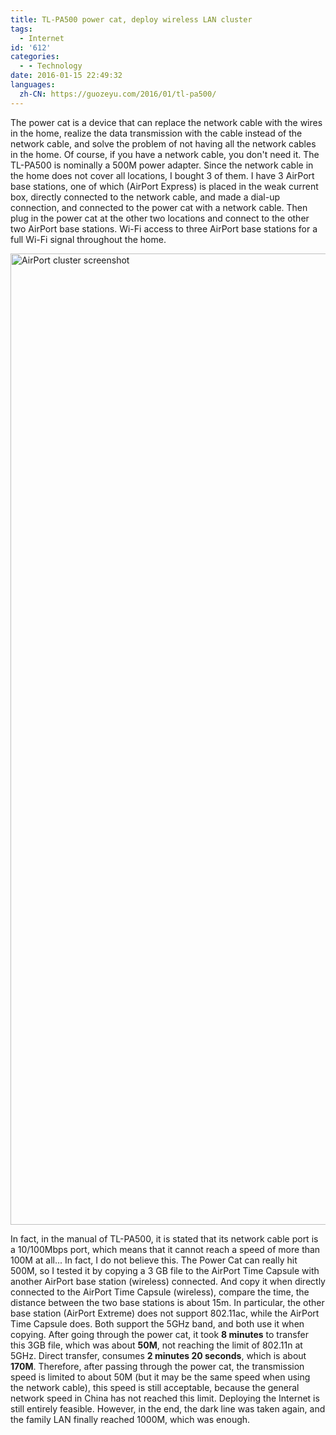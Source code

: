 ```yaml
---
title: TL-PA500 power cat, deploy wireless LAN cluster
tags:
  - Internet
id: '612'
categories:
  - - Technology
date: 2016-01-15 22:49:32
languages:
  zh-CN: https://guozeyu.com/2016/01/tl-pa500/
---
```


The power cat is a device that can replace the network cable with the wires in the home, realize the data transmission with the cable instead of the network cable, and solve the problem of not having all the network cables in the home. Of course, if you have a network cable, you don't need it. The TL-PA500 is nominally a 500M power adapter. Since the network cable in the home does not cover all locations, I bought 3 of them. I have 3 AirPort base stations, one of which (AirPort Express) is placed in the weak current box, directly connected to the network cable, and made a dial-up connection, and connected to the power cat with a network cable. Then plug in the power cat at the other two locations and connect to the other two AirPort base stations. Wi-Fi access to three AirPort base stations for a full Wi-Fi signal throughout the home.

<img src="https://cdn.tloxygen.com/6T-behmofKYLsxlrK0l_MQ/4fbf56ab-bf41-4149-9336-445e435cdb01/extra" alt="AirPort cluster screenshot" width="1392" height="1554"/>

In fact, in the manual of TL<!-- more -->-PA500, it is stated that its network cable port is a 10/100Mbps port, which means that it cannot reach a speed of more than 100M at all... In fact, I do not believe this. The Power Cat can really hit 500M, so I tested it by copying a 3 GB file to the AirPort Time Capsule with another AirPort base station (wireless) connected. And copy it when directly connected to the AirPort Time Capsule (wireless), compare the time, the distance between the two base stations is about 15m. In particular, the other base station (AirPort Extreme) does not support 802.11ac, while the AirPort Time Capsule does. Both support the 5GHz band, and both use it when copying. After going through the power cat, it took **8 minutes** to transfer this 3GB file, which was about **50M**, not reaching the limit of 802.11n at 5GHz. Direct transfer, consumes **2 minutes 20 seconds**, which is about **170M**. Therefore, after passing through the power cat, the transmission speed is limited to about 50M (but it may be the same speed when using the network cable), this speed is still acceptable, because the general network speed in China has not reached this limit. Deploying the Internet is still entirely feasible. However, in the end, the dark line was taken again, and the family LAN finally reached 1000M, which was enough.
